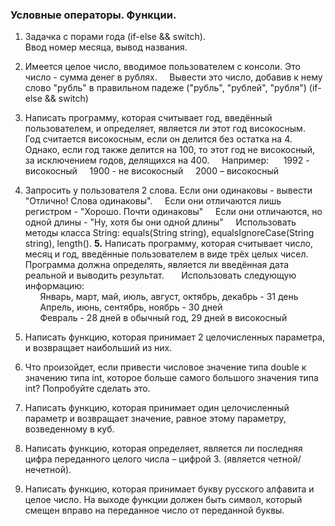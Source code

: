 ### Условные операторы. Функции.

1. Задачка с порами года (if-else && switch).\
    Ввод номер месяца, вывод названия.

2. Имеется целое число, вводимое пользователем с консоли. Это число - сумма денег в рублях.
    Вывести это число, добавив к нему слово "рубль" в правильном падеже ("рубль", "рублей", "рубля")  (if-else && switch)

3. Написать программу, которая считывает год, введённый пользователем, и определяет, является ли этот год високосным.
    Год считается високосным, если он делится без остатка на 4.
    Однако, если год также делится на 100, то этот год не високосный, за исключением годов, делящихся на 400.
    Например: 
    1992 - високосный
    1900 - не високосный
    2000 – високосный

4. Запросить у пользователя 2 слова. Если они одинаковы - вывести "Отлично! Слова одинаковы".
    Если они отличаются лишь регистром - "Хорошо. Почти одинаковы"
    Если они отличаются, но одной длины - "Ну, хотя бы они одной длины"
    Использовать методы класса String: equals(String string), equalsIgnoreCase(String string), length().
**5.** Написать программу, которая считывает число, месяц и год, введённые пользователем в виде трёх целых чисел.
      Программа должна определять, является ли введённая дата реальной и выводить результат.
      Использовать следующую информацию:\
      Январь, март, май, июль, август, октябрь, декабрь - 31 день\
      Апрель, июнь, сентябрь, ноябрь - 30 дней\
      Февраль - 28 дней в обычный год, 29 дней в високосный

6. Написать функцию, которая принимает 2 целочисленных параметра, и возвращает наибольший из них.

7. Что произойдет, если привести числовое значение типа double к значению
   типа int, которое больше самого большого значения типа int? Попробуйте
   сделать это.

7. Написать функцию, которая принимает один целочисленный параметр и возвращает значение, равное этому параметру, возведенному в куб.

8. Написать функцию, которая определяет, является ли последняя цифра переданного целого числа – цифрой 3. (является четной/нечетной).

9. Написать функцию, которая принимает букву русского алфавита и целое число. На выходе функции должен быть символ, 
    который смещен вправо на переданное число от переданной буквы.
    



